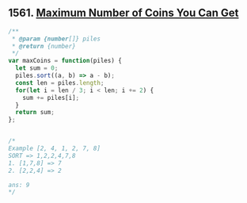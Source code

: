 ## 1561. [Maximum Number of Coins You Can Get](https://leetcode.com/problems/maximum-number-of-coins-you-can-get/)

```javascript
/**
 * @param {number[]} piles
 * @return {number}
 */
var maxCoins = function(piles) {
  let sum = 0;
  piles.sort((a, b) => a - b);
  const len = piles.length;
  for(let i = len / 3; i < len; i += 2) {
    sum += piles[i];
  }
  return sum;
};


/*
Example [2, 4, 1, 2, 7, 8]
SORT => 1,2,2,4,7,8
1. [1,7,8] => 7
2. [2,2,4] => 2

ans: 9
*/
```
